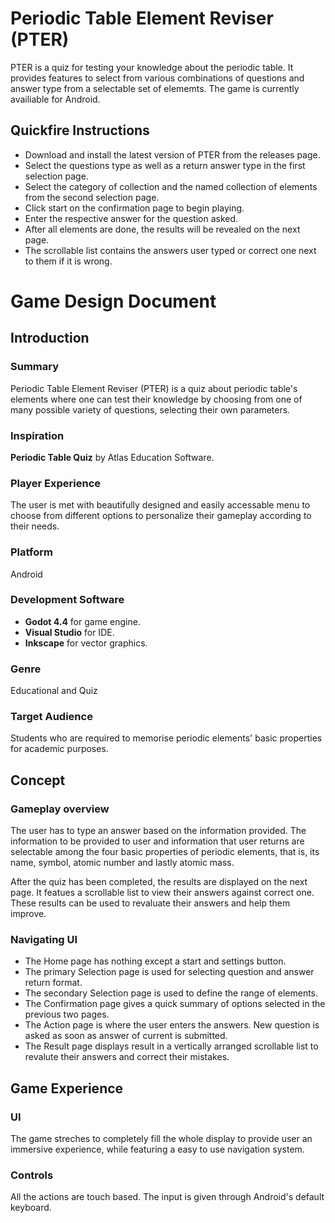 # Periodic Table Element Reviser (PTER)

PTER is a quiz for testing your knowledge about the periodic table. It provides features to select from various combinations of questions and answer type from a selectable set of elememts.
The game is currently availiable for Android.

## Quickfire Instructions

- Download and install the latest version of PTER from the releases page.
- Select the questions type as well as a return answer type in the first selection page.
- Select the category of collection and the named collection of elements from the second selection page.
- Click start on the confirmation page to begin playing.
- Enter the respective answer for the question asked.
- After all elements are done, the results will be revealed on the next page.
- The scrollable list contains the answers user typed or correct one next to them if it is wrong.


# Game Design Document

## Introduction

### Summary 

Periodic Table Element Reviser (PTER) is a quiz about periodic table's elements where one can test their knowledge by choosing from one of many possible variety of questions, selecting their own parameters.

### Inspiration

**Periodic Table Quiz** by Atlas Education Software.

### Player Experience

The user is met with beautifully designed and easily accessable menu to choose from different options to personalize their gameplay according to their needs.

### Platform

Android

### Development Software

- **Godot 4.4** for game engine.
- **Visual Studio** for IDE.
- **Inkscape** for vector graphics.

### Genre

Educational and Quiz

### Target Audience

Students who are required to memorise periodic elements' basic properties for academic purposes.

## Concept

### Gameplay overview

The user has to type an answer based on the information provided. The information to be provided to user and information that user returns are selectable among the four basic properties of periodic elements, that is, its name, symbol, atomic number and lastly atomic mass.

After the quiz has been completed, the results are displayed on the next page. It featues a scrollable list to view their answers against correct one. These results can be used to revaluate their answers and help them improve.

### Navigating UI

- The Home page has nothing except a start and settings button.
- The primary Selection page is used for selecting question and answer return format.
- The secondary Selection page is used to define the range of elements.
- The Confirmation page gives a quick summary of options selected in the previous two pages.
- The Action page is where the user enters the answers. New question is asked as soon as answer of current is submitted.
- The Result page displays result in a vertically arranged scrollable list to revalute their answers and correct their mistakes.

## Game Experience

### UI

The game streches to completely fill the whole display to provide user an immersive experience, while featuring a easy to use navigation system.

### Controls

All the actions are touch based. The input is given through Android's default keyboard.

